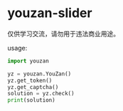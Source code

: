 # youzan-slider

仅供学习交流，请勿用于违法商业用途。

usage:

```python
import youzan

yz = youzan.YouZan()
yz.get_token()
yz.get_captcha()
solution = yz.check()
print(solution)
```